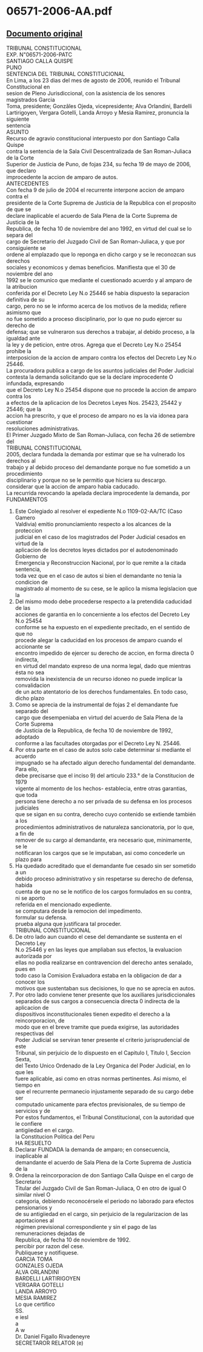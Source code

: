 
06571-2006-AA.pdf
=================
  
[Documento original](https://tc.gob.pe/jurisprudencia/2007/06571-2006-AA.pdf)  
---  
TRIBUNAL CONSTITUCIONAL  
EXP. N"06571-2006-PATC  
SANTIAGO CALLA QUISPE  
PUNO  
SENTENCIA DEL TRIBUNAL CONSTITUCIONAL  
En Lima, a los 23 dias del mes de agosto de 2006, reunido el Tribunal Constitucional en  
sesion de Pleno Jurisdiccional, con la asistencia de los senores magistrados Garcia  
Toma, presidente; Gonzâles Ojeda, vicepresidente; Alva Orlandini, Bardelli  
Lartirigoyen, Vergara Gotelli, Landa Arroyo y Mesia Ramirez, pronuncia la siguiente  
sentencia  
ASUNTO  
Recurso de agravio constitucional interpuesto por don Santiago Calla Quispe  
contra la sentencia de la Sala Civil Descentralizada de San Roman-Juliaca de la Corte  
Superior de Justicia de Puno, de fojas 234, su fecha 19 de mayo de 2006, que declaro  
improcedente la accion de amparo de autos.  
ANTECEDENTES  
Con fecha 9 de julio de 2004 el recurrente interpone accion de amparo contra el  
presidente de la Corte Suprema de Justicia de la Republica con el proposito de que se  
declare inaplicable el acuerdo de Sala Plena de la Corte Suprema de Justicia de la  
Republica, de fecha 10 de noviembre del ano 1992, en virtud del cual se lo separa del  
cargo de Secretario del Juzgado Civil de San Roman-Juliaca, y que por consiguiente se  
ordene al emplazado que lo reponga en dicho cargo y se le reconozcan sus derechos  
sociales y economicos y demas beneficios. Manifiesta que el 30 de noviembre del ano  
1992 se le comunico que mediante el cuestionado acuerdo y al amparo de la atribucion  
conferida por el Decreto Ley N.o 25446 se habia dispuesto la separacion definitiva de su  
cargo, pero no se le informo acerca de los motivos de la medida; refiere asimismo que  
no fue sometido a proceso disciplinario, por lo que no pudo ejercer su derecho de  
defensa; que se vulneraron sus derechos a trabajar, al debido proceso, a la igualdad ante  
la ley y de peticion, entre otros. Agrega que el Decreto Ley N.o 25454 prohibe la  
interposicion de la accion de amparo contra los efectos del Decreto Ley N.o 25446.  
La procuradora publica a cargo de los asuntos judiciales del Poder Judicial  
contesta la demanda solicitando que se la declare improcedente O infundada, expresando  
que el Decreto Ley N.o 25454 dispone que no procede la accion de amparo contra los  
a efectos de la aplicacion de los Decretos Leyes Nos. 25423, 25442 y 25446; que la  
accion ha prescrito, y que el proceso de amparo no es la via idonea para cuestionar  
resoluciones administrativas.  
El Primer Juzgado Mixto de San Roman-Juliaca, con fecha 26 de setiembre del  
TRIBUNAL CONSTITUCIONAL  
2005, declara fundada la demanda por estimar que se ha vulnerado los derechos al  
trabajo y al debido proceso del demandante porque no fue sometido a un procedimiento  
disciplinario y porque no se le permitio que hiciera su descargo.  
considerar que la accion de amparo habia caducado.  
La recurrida revocando la apelada declara improcedente la demanda, por  
FUNDAMENTOS  
1. Este Colegiado al resolver el expediente N.o 1109-02-AA/TC (Caso Gamero  
Valdivia) emitio pronunciamiento respecto a los alcances de la proteccion  
judicial en el caso de los magistrados del Poder Judicial cesados en virtud de la  
aplicacion de los decretos leyes dictados por el autodenominado Gobierno de  
Emergencia y Reconstruccion Nacional, por lo que remite a la citada sentencia,  
toda vez que en el caso de autos si bien el demandante no tenia la condicion de  
magistrado al momento de su cese, se le aplico la misma legislacion que la  
2. Del mismo modo debe procederse respecto a la pretendida caducidad de las  
acciones de garantia en lo concerniente a los efectos del Decreto Ley N.o 25454  
conforme se ha expuesto en el expediente precitado, en el sentido de que no  
procede alegar la caducidad en los procesos de amparo cuando el accionante se  
encontro impedido de ejercer su derecho de accion, en forma directa 0 indirecta,  
en virtud del mandato expreso de una norma legal, dado que mientras ésta no sea  
removida la inexistencia de un recurso idoneo no puede implicar la convalidacion  
de un acto atentatorio de los derechos fundamentales. En todo caso, dicho plazo  
3. Como se aprecia de la instrumental de fojas 2 el demandante fue separado del  
cargo que desempeniaba en virtud del acuerdo de Sala Plena de la Corte Suprema  
de Justicia de la Republica, de fecha 10 de noviembre de 1992, adoptado  
conforme a las facultades otorgadas por el Decreto Ley N. 25446.  
4. Por otra parte en el caso de autos solo cabe determinar si mediante el acuerdo  
impugnado se ha afectado algun derecho fundamental del demandante. Para ello,  
debe precisarse que el inciso 9) del articulo 233.° de la Constitucion de 1979  
vigente al momento de los hechos- establecia, entre otras garantias, que toda  
persona tiene derecho a no ser privada de su defensa en los procesos judiciales  
que se sigan en su contra, derecho cuyo contenido se extiende también a los  
procedimientos administrativos de naturaleza sancionatoria, por lo que, a fin de  
remover de su cargo al demandante, era necesario que, minimamente, se le  
notificaran los cargos que se le imputaban, asi como concederle un plazo para  
5. Ha quedado acreditado que el demandante fue cesado sin ser sometido a un  
debido proceso administrativo y sin respetarse su derecho de defensa, habida  
cuenta de que no se le notifico de los cargos formulados en su contra, ni se aporto  
referida en el mencionado expediente.  
se computara desde la remocion del impedimento.  
formular su defensa.  
prueba alguna que justificara tal proceder.  
TRIBUNAL CONSTITUCIONAL  
6. De otro lado aun cuando el cese del demandante se sustenta en el Decreto Ley  
N.o 25446 y en las leyes que ampliaban sus efectos, la evaluacion autorizada por  
ellas no podia realizarse en contravencion del derecho antes senalado, pues en  
todo caso la Comision Evaluadora estaba en la obligacion de dar a conocer los  
motivos que sustentaban sus decisiones, lo que no se aprecia en autos.  
7. Por otro lado conviene tener presente que los auxiliares jurisdiccionales  
separados de sus cargos a consecuencia directa 0 indirecta de la aplicacion de  
dispositivos inconstitucionales tienen expedito el derecho a la reincorporacion, de  
modo que en el breve tramite que pueda exigirse, las autoridades respectivas del  
Poder Judicial se serviran tener presente el criterio jurisprudencial de este  
Tribunal, sin perjuicio de lo dispuesto en el Capitulo I, Titulo I, Seccion Sexta,  
del Texto Unico Ordenado de la Ley Organica del Poder Judicial, en lo que les  
fuere aplicable, asi como en otras normas pertinentes. Asi mismo, el tiempo en  
que el recurrente permanecio injustamente separado de su cargo debe ser  
computado unicamente para efectos previsionales, de su tiempo de servicios y de  
Por estos fundamentos, el Tribunal Constitucional, con la autoridad que le confiere  
antigiiedad en el cargo.  
la Constitucion Politica del Peru  
HA RESUELTO  
1. Declarar FUNDADA la demanda de amparo; en consecuencia, inaplicable al  
demandante el acuerdo de Sala Plena de la Corte Suprema de Justicia de la  
2. Ordena la reincorporacion de don Santiago Calla Quispe en el cargo de Secretario  
Titular del Juzgado Civil de San Roman-Juliaca, O en otro de igual O similar nivel O  
categoria, debiendo reconocérsele el periodo no laborado para efectos pensionarios y  
de su antigiiedad en el cargo, sin perjuicio de la regularizacion de las aportaciones al  
régimen previsional correspondiente y sin el pago de las remuneraciones dejadas de  
Republica, de fecha 10 de noviembre de 1992.  
percibir por razon del cese.  
Publiquese y notifiquese.  
GARCIA TOMA  
GONZALES OJEDA  
ALVA ORLANDINI  
BARDELLI LARTIRIGOYEN  
VERGARA GOTELLI  
LANDA ARROYO  
MESIA RAMIREZ  
Lo que certifico  
SS.  
e iesl  
a  
A w  
Dr. Daniel Figallo Rivadeneyre  
SECRETAROR RELATOR (e)